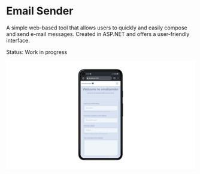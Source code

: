 
# Email Sender

A simple web-based tool that allows users to quickly and easily compose and send e-mail messages. 
Created in ASP.NET and offers a user-friendly interface. 

Status: Work in progress

![App Screenshot](https://github.com/MateuszBronclik/emailsender/blob/main/emailsender/FrontEnd/emailsender.png?raw=true ) 
